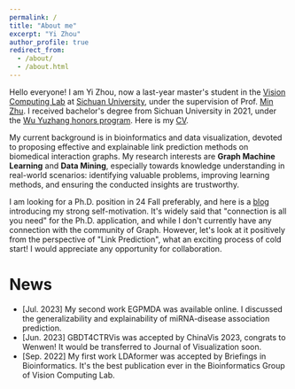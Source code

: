 ```yaml
---
permalink: /
title: "About me"
excerpt: "Yi Zhou"
author_profile: true
redirect_from: 
  - /about/
  - /about.html
---
```


Hello everyone! I am Yi Zhou, now a last-year master's student in the [Vision Computing Lab](https://scuvis.org/) at [Sichuan University](https://www.scu.edu.cn/), under the supervision of Prof. [Min Zhu](https://cs.scu.edu.cn/info/1279/13673.htm). I received bachelor's degree from Sichuan University in 2021, under the [Wu Yuzhang honors program](https://www.scu.edu.cn/wyzxy/). Here is my [CV](https://echochou990919/files/YiZhou-CV.pdf).

My current background is in bioinformatics and data visualization, devoted to proposing effective and explainable link prediction methods on biomedical interaction graphs. My research interests are **Graph Machine Learning** and **Data Mining**, especially towards knowledge understanding in real-world scenarios: identifying valuable problems, improving learning methods, and ensuring the conducted insights are trustworthy.

I am looking for a Ph.D. position in 24 Fall preferably, and here is a [blog]() introducing my strong self-motivation. It's widely said that "connection is all you need" for the Ph.D. application, and while I don't currently have any connection with the community of Graph. However, let's look at it positively from the perspective of "Link Prediction", what an exciting process of cold start! I would appreciate any opportunity for collaboration.  

# News

- [Jul. 2023] My second work EGPMDA was available online. I discussed the generalizability and explainability of miRNA-disease association prediction.
- [Jun. 2023] GBDT4CTRVis was accepted by ChinaVis 2023, congrats to Wenwen! It would be transferred to Journal of Visualization soon.
- [Sep. 2022] My first work LDAformer was accepted by Briefings in Bioinformatics. It's the best publication ever in the Bioinformatics Group of Vision Computing Lab.
